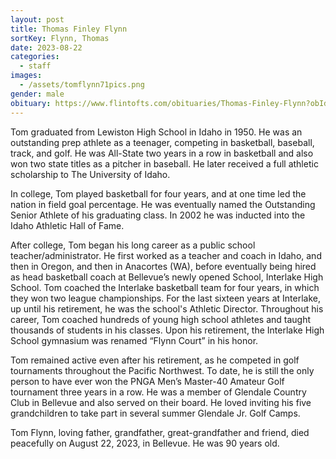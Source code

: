 ```yaml
---
layout: post
title: Thomas Finley Flynn
sortKey: Flynn, Thomas
date: 2023-08-22
categories:
  - staff
images:
  - /assets/tomflynn71pics.png
gender: male
obituary: https://www.flintofts.com/obituaries/Thomas-Finley-Flynn?obId=28806585
---
```

Tom graduated from Lewiston High School in Idaho in 1950. He was an outstanding prep athlete as a teenager, competing in basketball, baseball, track, and golf. He was All-State two years in a row in basketball and also won two state titles as a pitcher in baseball. He later received a full athletic scholarship to The University of Idaho.

In college, Tom played basketball for four years, and at one time led the nation in field goal percentage. He was eventually named the Outstanding Senior Athlete of his graduating class. In 2002 he was inducted into the Idaho Athletic Hall of Fame.

After college, Tom began his long career as a public school teacher/administrator. He first worked as a teacher and coach in Idaho, and then in Oregon, and then in Anacortes (WA), before eventually being hired as head basketball coach at Bellevue’s newly opened School, Interlake High School. Tom coached the Interlake basketball team for four years, in which they won two league championships. For the last sixteen years at Interlake, up until his retirement, he was the school's Athletic Director. Throughout his career, Tom coached hundreds of young high school athletes and taught thousands of students in his classes. Upon his retirement, the Interlake High School gymnasium was renamed “Flynn Court” in his honor. 

Tom remained active even after his retirement, as he competed in golf tournaments throughout the Pacific Northwest. To date, he is still the only person to have ever won the PNGA Men’s Master-40 Amateur Golf tournament three years in a row. He was a member of Glendale Country Club in Bellevue and also served on their board. He loved inviting his five grandchildren to take part in several summer Glendale Jr. Golf Camps.

Tom Flynn, loving father, grandfather, great-grandfather and friend, died peacefully on August 22, 2023, in Bellevue. He was 90 years old.